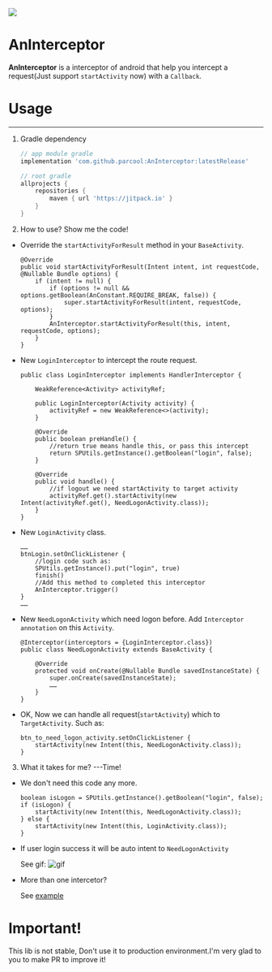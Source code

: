 [![](https://jitpack.io/v/parcool/AnInterceptor.svg)](https://jitpack.io/#parcool/AnInterceptor)
# AnInterceptor
**AnInterceptor** is a interceptor of android that help you intercept a request(Just support `startActivity` now) with a `Callback`.

# Usage
---
1. Gradle dependency

    ```groovy
    // app module gradle
    implementation 'com.github.parcool:AnInterceptor:latestRelease'
    ```

    ```groovy
    // root gradle 
    allprojects {
		repositories {
			maven { url 'https://jitpack.io' }
		}
	}
    ```

2. How to use? Show me the code!
* Override the `startActivityForResult` method in your `BaseActivity`.
    ```
    @Override
    public void startActivityForResult(Intent intent, int requestCode, @Nullable Bundle options) {
        if (intent != null) {
            if (options != null && options.getBoolean(AnConstant.REQUIRE_BREAK, false)) {
                super.startActivityForResult(intent, requestCode, options);
            }
            AnInterceptor.startActivityForResult(this, intent, requestCode, options);
        }
    }
    ```
* New `LoginInterceptor` to intercept the route request.
    ```
    public class LoginInterceptor implements HandlerInterceptor {
    
        WeakReference<Activity> activityRef;
    
        public LoginInterceptor(Activity activity) {
            activityRef = new WeakReference<>(activity);
        }
    
        @Override
        public boolean preHandle() {
            //return true means handle this, or pass this intercept
            return SPUtils.getInstance().getBoolean("login", false);
        }
    
        @Override
        public void handle() {
            //if logout we need startActivity to target activity
            activityRef.get().startActivity(new Intent(activityRef.get(), NeedLogonActivity.class));
        }
    }
    ```
* New `LoginActivity` class.
    ```
    ……
    btnLogin.setOnClickListener {
        //login code such as:  
        SPUtils.getInstance().put("login", true)
        finish()
        //Add this method to completed this interceptor
        AnInterceptor.trigger()    
    }
    ……
    ```
* New `NeedLogonActivity` which need logon before. Add `Interceptor annotation` on this `Activity`.
    ```
    @Interceptor(interceptors = {LoginInterceptor.class})
    public class NeedLogonActivity extends BaseActivity {
    
        @Override
        protected void onCreate(@Nullable Bundle savedInstanceState) {
            super.onCreate(savedInstanceState);
            ……
        }
    }    
    ```
* OK, Now we can handle all request(`startActivity`) which to `TargetActivity`. Such as:

    ```
    btn_to_need_logon_activity.setOnClickListener {
        startActivity(new Intent(this, NeedLogonActivity.class));
    }
    ```
3. What it takes for me? ---Time!
* We don't need this code any more.

    ```
    boolean isLogon = SPUtils.getInstance().getBoolean("login", false);
    if (isLogon) {
        startActivity(new Intent(this, NeedLogonActivity.class));
    } else {
        startActivity(new Intent(this, LoginActivity.class));
    }
    ```

* If user login success it will be auto intent to `NeedLogonActivity`

    See gif:
    ![gif](https://github.com/parcool/AnInterceptor/raw/master/gif.gif)

* More than one intercetor?

    See [example](https://github.com/parcool/AnInterceptor/tree/master/example)
# Important!
This lib is not stable, Don't use it to production environment.I'm very glad to you to make PR to improve it!